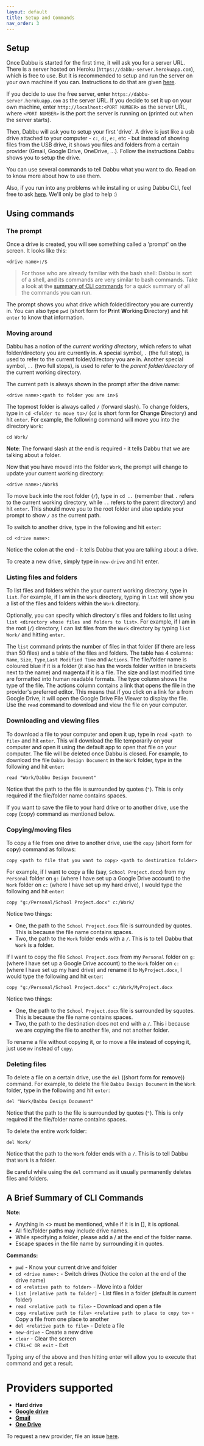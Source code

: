```yaml
---
layout: default
title: Setup and Commands
nav_order: 3
---
```


## Setup

Once Dabbu is started for the first time, it will ask you for a server URL. There is a server hosted on Heroku (`https://dabbu-server.herokuapp.com`), which is free to use. But it is recommended to setup and run the server on your own machine if you can. Instructions to do that are given [here](https://github.com/dabbu-knowledge-platform/files-api-server/blob/develop/docs/running-the-server.md).

If you decide to use the free server, enter `https://dabbu-server.herokuapp.com` as the server URL. If you decide to set it up on your own machine, enter `http://localhost:<PORT NUMBER>` as the server URL, where `<PORT NUMBER>` is the port the server is running on (printed out when the server starts).

Then, Dabbu will ask you to setup your first 'drive'. A drive is just like a usb drive attached to your computer - `c:`, `d:`, `e:`, etc - but instead of showing files from the USB drive, it shows you files and folders from a certain provider (Gmail, Google Drive, OneDrive, ...). Follow the instructions Dabbu shows you to setup the drive.

You can use several commands to tell Dabbu what you want to do. Read on to know more about how to use them.

Also, if you run into any problems while installing or using Dabbu CLI, feel free to ask [here](https://github.com/dabbu-knowledge-platform/cli/discussions/categories/q-a). We'll only be glad to help :)

## Using commands

### The prompt

Once a drive is created, you will see something called a 'prompt' on the screen. It looks like this:

```
<drive name>:/$
```

> For those who are already familiar with the bash shell: Dabbu is sort of a shell, and its commands are very similar to bash commands. Take a look at the [summary of CLI commands](#a-brief-summary-of-cli-commands) for a quick summary of all the commands you can run.

The prompt shows you what drive which folder/directory you are currently in. You can also type `pwd` (short form for **P**rint **W**orking **D**irectory) and hit `enter` to know that information.

### Moving around

Dabbu has a notion of the _current working directory_, which refers to what folder/directory you are currently in. A special symbol, `.` (the full stop), is used to refer to the current folder/directory you are in. Another special symbol, `..` (two full stops), is used to refer to the _parent folder/directory_ of the current working directory.

The current path is always shown in the prompt after the drive name:

```
<drive name>:<path to folder you are in>$
```

The topmost folder is always called `/` (forward slash). To change folders, type in `cd <folder to move to>/` (`cd` is short form for **C**hange **D**irectory) and hit `enter`. For example, the following command will move you into the directory `Work`:

```
cd Work/
```

**Note**: The forward slash at the end is required - it tells Dabbu that we are talking about a folder.

Now that you have moved into the folder `Work`, the prompt will change to update your current working directory:

```
<drive name>:/Work$
```

To move back into the root folder (`/`), type in `cd ..` (remember that `.` refers to the current working directory, while `..` refers to the parent directory) and hit `enter`. This should move you to the root folder and also update your prompt to show `/` as the current path.

To switch to another drive, type in the following and hit `enter`:

```
cd <drive name>:
```

Notice the colon at the end - it tells Dabbu that you are talking about a drive.

To create a new drive, simply type in `new-drive` and hit enter.

### Listing files and folders

To list files and folders within the your current working directory, type in `list`. For example, if I am in the `Work` directory, typing in `list` will show you a list of the files and folders within the `Work` directory.

Optionally, you can specify which directory's files and folders to list using `list <directory whose files and folders to list>`. For example, if I am in the root (`/`) directory, I can list files from the `Work` directory by typing `list Work/` and hitting `enter`.

The `list` command prints the number of files in that folder (if there are less than 50 files) and a table of the files and folders. The table has 4 columns: `Name`, `Size`, `Type`,`Last Modified Time` and `Actions`. The file/folder name is coloured blue if it is a folder (it also has the words folder written in brackets next to the name) and magenta if it is a file. The size and last modified time are formatted into human readable formats. The type column shows the type of the file. The actions column contains a link that opens the file in the provider's preferred editor. This means that if you click on a link for a from Google Drive, it will open the Google Drive File Viewer to display the file. Use the `read` command to download and view the file on your computer.

### Downloading and viewing files

To download a file to your computer and open it up, type in `read <path to file>` and hit `enter`. This will download the file temporarily on your computer and open it using the default app to open that file on your computer. The file will be deleted once Dabbu is closed. For example, to download the file `Dabbu Design Document` in the `Work` folder, type in the following and hit `enter`:

```
read "Work/Dabbu Design Document"
```

Notice that the path to the file is surrounded by quotes (`"`). This is only required if the file/folder name contains spaces.

If you want to save the file to your hard drive or to another drive, use the `copy` (copy) command as mentioned below.

### Copying/moving files

To copy a file from one drive to another drive, use the `copy` (short form for **c**o**p**y) command as follows:

```
copy <path to file that you want to copy> <path to destination folder>
```

For example, if I want to copy a file (say, `School Project.docx`) from my `Personal` folder on `g:` (where I have set up a Google Drive account) to the `Work` folder on `c:` (where I have set up my hard drive), I would type the following and hit `enter`:

```
copy "g:/Personal/School Project.docx" c:/Work/
```

Notice two things:

- One, the path to the `School Project.docx` file is surrounded by quotes. This is because the file name contains spaces.
- Two, the path to the `Work` folder ends with a `/`. This is to tell Dabbu that `Work` is a folder.

If I want to copy the file `School Project.docx` from my `Personal` folder on `g:` (where I have set up a Google Drive account) to the `Work` folder on `c:` (where I have set up my hard drive) and rename it to `MyProject.docx`, I would type the following and hit `enter`:

```
copy "g:/Personal/School Project.docx" c:/Work/MyProject.docx
```

Notice two things:

- One, the path to the `School Project.docx` file is surrounded by squotes. This is because the file name contains spaces.
- Two, the path to the destination does not end with a `/`. This i because we are copying the file to another file, and not another folder.

To rename a file without copying it, or to move a file instead of copying it, just use `mv` instead of `copy`.

### Deleting files

To delete a file on a certain drive, use the `del` ((short form for **r**e**m**ove)) command. For example, to delete the file `Dabbu Design Document` in the `Work` folder, type in the following and hit `enter`:

```
del "Work/Dabbu Design Document"
```

Notice that the path to the file is surrounded by quotes (`"`). This is only required if the file/folder name contains spaces.

To delete the entire work folder:

```
del Work/
```

Notice that the path to the `Work` folder ends with a `/`. This is to tell Dabbu that `Work` is a folder.

Be careful while using the `del` command as it usually permanently deletes files and folders.

## A Brief Summary of CLI Commands

**Note:**

- Anything in <> must be mentioned, while if it is in [], it is optional.
- All file/folder paths may include drive names.
- While specifying a folder, please add a / at the end of the folder name.
- Escape spaces in the file name by surrounding it in quotes.

**Commands:**

- `pwd` - Know your current drive and folder
- `cd <drive name>:` - Switch drives (Notice the colon at the end of the drive name)
- `cd <relative path to folder>` - Move into a folder
- `list [relative path to folder]` - List files in a folder (default is current folder)
- `read <relative path to file>` - Download and open a file
- `copy <relative path to file> <relative path to place to copy to>` - Copy a file from one place to another
- `del <relative path to file>` - Delete a file
- `new-drive` - Create a new drive
- `clear` - Clear the screen
- `CTRL+C OR exit` - Exit

Typing any of the above and then hitting enter will allow you to execute that command and get a result.

# Providers supported

- **Hard drive**
- [**Google drive**](https://github.com/dabbu-knowledge-platform/files-api-server/blob/develop/docs/providers/googledrive.md)
- [**Gmail**](https://github.com/dabbu-knowledge-platform/files-api-server/blob/develop/docs/providers/gmail.md)
- [**One Drive**](https://github.com/dabbu-knowledge-platform/files-api-server/blob/develop/docs/providers/onedrive.md)

To request a new provider, file an issue [here](https://github.com/dabbu-knowledge-platform/files-api-server/issues/new/choose).
